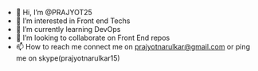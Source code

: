 - 👋 Hi, I’m @PRAJYOT25
- 👀 I’m interested in Front end Techs
- 🌱 I’m currently learning DevOps 
- 💞️ I’m looking to collaborate on Front End repos
- 📫 How to reach me connect me on prajyotnarulkar@gmail.com or ping me on skype(prajyotnarulkar15)

<!---
PRAJYOT25/PRAJYOT25 is a ✨ special ✨ repository because its `README.md` (this file) appears on your GitHub profile.
You can click the Preview link to take a look at your changes.
--->
